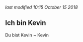 <i class='last-modified'>last modified 10:15 October 15 2018</i>
## Ich bin Kevin
Du bist Kevin
~ Kevin
